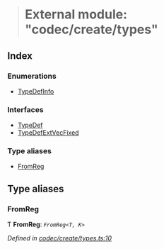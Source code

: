 > # External module: "codec/create/types"

## Index

### Enumerations

* [TypeDefInfo](../enums/_codec_create_types_.typedefinfo.md)

### Interfaces

* [TypeDef](../interfaces/_codec_create_types_.typedef.md)
* [TypeDefExtVecFixed](../interfaces/_codec_create_types_.typedefextvecfixed.md)

### Type aliases

* [FromReg](_codec_create_types_.md#fromreg)

## Type aliases

###  FromReg

Ƭ **FromReg**: *`FromReg<T, K>`*

*Defined in [codec/create/types.ts:10](https://github.com/polkadot-js/api/blob/c7c76f6/packages/types/src/codec/create/types.ts#L10)*